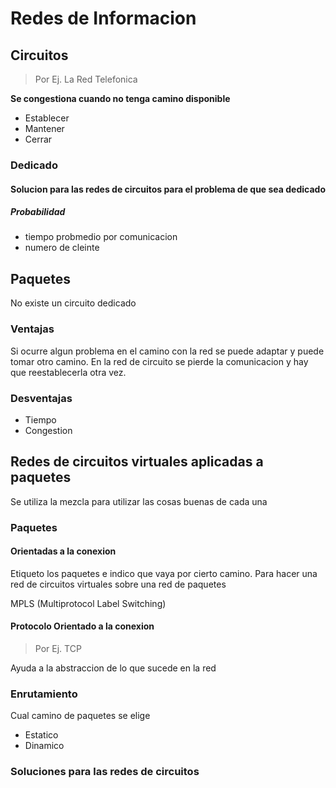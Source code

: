 # Redes de Informacion

## Circuitos
> Por Ej. La Red Telefonica

**Se congestiona cuando no tenga camino disponible**

* Establecer
* Mantener
* Cerrar

### Dedicado

#### Solucion para las redes de circuitos para el problema de que sea dedicado

##### Probabilidad
* tiempo probmedio por comunicacion
* numero de cleinte

## Paquetes
No existe un circuito dedicado

### Ventajas
Si ocurre algun problema en el camino con la red se puede adaptar
y puede tomar otro camino. En la red de circuito se pierde la comunicacion
y hay que reestablecerla otra vez.

### Desventajas
* Tiempo
* Congestion

## Redes de circuitos virtuales aplicadas a paquetes
Se utiliza la mezcla para utilizar las cosas buenas de cada una

### Paquetes
#### Orientadas a la conexion
Etiqueto los paquetes e indico que vaya por cierto camino.
Para hacer una red de circuitos virtuales sobre una red de paquetes

MPLS (Multiprotocol Label Switching)

#### Protocolo Orientado a la conexion
> Por Ej. TCP

Ayuda a la abstraccion de lo que sucede en la red

### Enrutamiento
Cual camino de paquetes se elige

* Estatico
* Dinamico

### Soluciones para las redes de circuitos 
